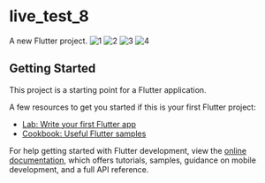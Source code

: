 # live_test_8

A new Flutter project.
![1](https://github.com/raihansikdar/Ostad-Flutter-Development/assets/62495168/673a6596-b26c-49fa-ba23-bc5351d30c3a)
![2](https://github.com/raihansikdar/Ostad-Flutter-Development/assets/62495168/d43a1bb4-75bd-482e-9265-f52385c40b9d)
![3](https://github.com/raihansikdar/Ostad-Flutter-Development/assets/62495168/61d4c8d3-6064-4a43-bba5-162bbc5e4bb1)
![4](https://github.com/raihansikdar/Ostad-Flutter-Development/assets/62495168/05119ea0-bcba-461e-9f8a-6d86e1cc9015)

## Getting Started

This project is a starting point for a Flutter application.

A few resources to get you started if this is your first Flutter project:

- [Lab: Write your first Flutter app](https://docs.flutter.dev/get-started/codelab)
- [Cookbook: Useful Flutter samples](https://docs.flutter.dev/cookbook)

For help getting started with Flutter development, view the
[online documentation](https://docs.flutter.dev/), which offers tutorials,
samples, guidance on mobile development, and a full API reference.
